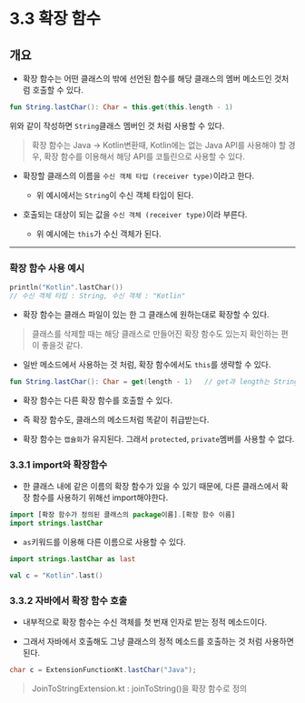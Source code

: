 # 3.3 확장 함수

## 개요

- 확장 함수는 어떤 클래스의 밖에 선언된 함수를 해당 클래스의 멤버 메소드인 것처럼 호출할 수 있다.

```kotlin
fun String.lastChar(): Char = this.get(this.length - 1)
```

위와 같이 작성하면 `String`클래스 멤버인 것 처럼 사용할 수 있다.

> 확장 함수는 Java -> Kotlin변환때, Kotlin에는 없는 Java API를 사용해야 할 경우, 확장 함수를 이용해서 해당 API를 코틀린으로 사용할 수 있다.

- 확장할 클래스의 이름을 `수신 객체 타입 (receiver type)`이라고 한다.
    + 위 예시에서는 `String`이 수신 객체 타입이 된다.


- 호출되는 대상이 되는 값을 `수신 객체 (receiver type)`이라 부른다.
    + 위 예시에는 `this`가 수신 객체가 된다.

---

### 확장 함수 사용 예시

```kotlin
println("Kotlin".lastChar())
// 수신 객체 타입 : String, 수신 객체 : "Kotlin"
```

- 확장 함수는 클래스 파일이 있는 한 그 클래스에 원하는대로 확장할 수 있다.

> 클래스를 삭제할 때는 해당 클래스로 만들어진 확장 함수도 있는지 확인하는 편이 좋을것 같다.

- 일반 메소드에서 사용하는 것 처럼, 확장 함수에서도 `this`를 생략할 수 있다.

```kotlin
fun String.lastChar(): Char = get(length - 1)   // get과 length는 String에 있는 메소드, 필드이다.
```

- 확장 함수는 다른 확장 함수를 호출할 수 있다.

- 즉 확장 함수도, 클래스의 메소드처럼 똑같이 취급받는다.

- 확장 함수는 `캡슐화`가 유지된다. 그래서 `protected`, `private`멤버를 사용할 수 없다.

### 3.3.1 import와 확장함수

- 한 클래스 내에 같은 이름의 확장 함수가 있을 수 있기 때문에, 다른 클래스에서 확장 함수를 사용하기 위해선 import해야한다.

```kotlin
import [확장 함수가 정의된 클래스의 package이름].[확장 함수 이름]
import strings.lastChar
```

- `as`키워드를 이용해 다른 이름으로 사용할 수 있다.

```kotlin
import strings.lastChar as last

val c = "Kotlin".last()
```

### 3.3.2 자바에서 확장 함수 호출

- 내부적으로 확장 함수는 수신 객체를 첫 번재 인자로 받는 정적 메소드이다.

- 그래서 자바에서 호출해도 그냥 클래스의 정적 메소드를 호출하는 것 처럼 사용하면 된다.

```java
char c = ExtensionFunctionKt.lastChar("Java");
```

> JoinToStringExtension.kt : joinToString()을 확장 함수로 정의

